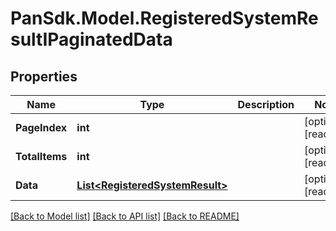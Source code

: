 # PanSdk.Model.RegisteredSystemResultIPaginatedData

## Properties

Name | Type | Description | Notes
------------ | ------------- | ------------- | -------------
**PageIndex** | **int** |  | [optional] [readonly] 
**TotalItems** | **int** |  | [optional] [readonly] 
**Data** | [**List&lt;RegisteredSystemResult&gt;**](RegisteredSystemResult.md) |  | [optional] [readonly] 

[[Back to Model list]](../README.md#documentation-for-models) [[Back to API list]](../README.md#documentation-for-api-endpoints) [[Back to README]](../README.md)

